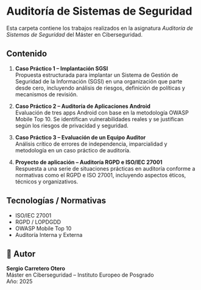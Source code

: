 # Auditoría de Sistemas de Seguridad

Esta carpeta contiene los trabajos realizados en la asignatura *Auditoría de Sistemas de Seguridad* del Máster en Ciberseguridad.

## Contenido

1. **Caso Práctico 1 – Implantación SGSI**  
   Propuesta estructurada para implantar un Sistema de Gestión de Seguridad de la Información (SGSI) en una organización que parte desde cero, incluyendo análisis de riesgos, definición de políticas y mecanismos de revisión.

2. **Caso Práctico 2 – Auditoría de Aplicaciones Android**  
   Evaluación de tres apps Android con base en la metodología OWASP Mobile Top 10. Se identifican vulnerabilidades reales y se justifican según los riesgos de privacidad y seguridad.

3. **Caso Práctico 3 – Evaluación de un Equipo Auditor**  
   Análisis crítico de errores de independencia, imparcialidad y metodología en un caso práctico de auditoría.

4. **Proyecto de aplicación – Auditoría RGPD e ISO/IEC 27001**  
   Respuesta a una serie de situaciones prácticas en auditoría conforme a normativas como el RGPD e ISO 27001, incluyendo aspectos éticos, técnicos y organizativos.

## Tecnologías / Normativas

- ISO/IEC 27001
- RGPD / LOPDGDD
- OWASP Mobile Top 10
- Auditoría Interna y Externa

## 👤 Autor

**Sergio Carretero Otero**  
Máster en Ciberseguridad – Instituto Europeo de Posgrado  
Año: 2025